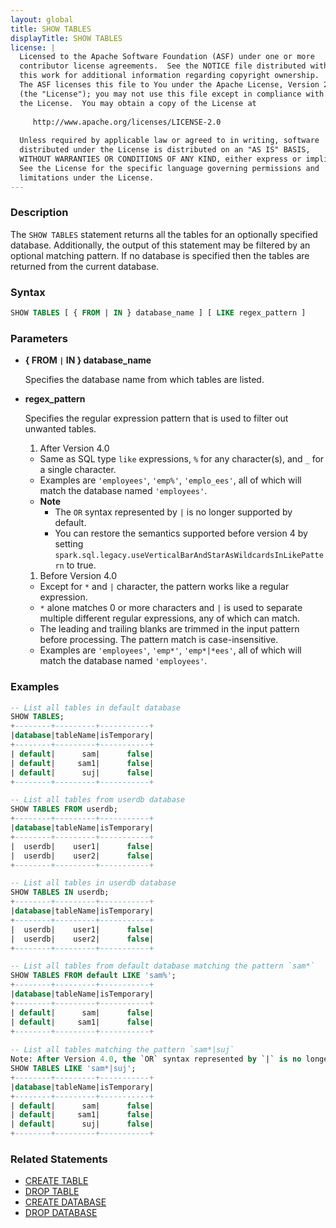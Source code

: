 ```yaml
---
layout: global
title: SHOW TABLES
displayTitle: SHOW TABLES
license: |
  Licensed to the Apache Software Foundation (ASF) under one or more
  contributor license agreements.  See the NOTICE file distributed with
  this work for additional information regarding copyright ownership.
  The ASF licenses this file to You under the Apache License, Version 2.0
  (the "License"); you may not use this file except in compliance with
  the License.  You may obtain a copy of the License at
 
     http://www.apache.org/licenses/LICENSE-2.0
 
  Unless required by applicable law or agreed to in writing, software
  distributed under the License is distributed on an "AS IS" BASIS,
  WITHOUT WARRANTIES OR CONDITIONS OF ANY KIND, either express or implied.
  See the License for the specific language governing permissions and
  limitations under the License.
---
```


### Description

The `SHOW TABLES` statement returns all the tables for an optionally specified database.
Additionally, the output of this statement may be filtered by an optional matching
pattern. If no database is specified then the tables are returned from the 
current database.

### Syntax

```sql
SHOW TABLES [ { FROM | IN } database_name ] [ LIKE regex_pattern ]
```

### Parameters

* **{ FROM `|` IN } database_name**

     Specifies the database name from which tables are listed.

* **regex_pattern**

     Specifies the regular expression pattern that is used to filter out unwanted tables.

     1. After Version 4.0
     * Same as SQL type `like` expressions, `%` for any character(s), and `_` for a single character.
     * Examples are `'employees'`, `'emp%'`, `'emplo_ees'`, all of which will match the database named `'employees'`.
     * **Note**
       * The `OR` syntax represented by `|` is no longer supported by default.
       * You can restore the semantics supported before version 4 by setting `spark.sql.legacy.useVerticalBarAndStarAsWildcardsInLikePattern` to true.

     1. Before Version 4.0
     * Except for `*` and `|` character, the pattern works like a regular expression.
     * `*` alone matches 0 or more characters and `|` is used to separate multiple different regular expressions,
       any of which can match.
     * The leading and trailing blanks are trimmed in the input pattern before processing. The pattern match is case-insensitive.
     * Examples are `'employees'`, `'emp*'`, `'emp*|*ees'`, all of which will match the database named `'employees'`.

### Examples

```sql
-- List all tables in default database
SHOW TABLES;
+--------+---------+-----------+
|database|tableName|isTemporary|
+--------+---------+-----------+
| default|      sam|      false|
| default|     sam1|      false|
| default|      suj|      false|
+--------+---------+-----------+

-- List all tables from userdb database 
SHOW TABLES FROM userdb;
+--------+---------+-----------+
|database|tableName|isTemporary|
+--------+---------+-----------+
|  userdb|    user1|      false|
|  userdb|    user2|      false|
+--------+---------+-----------+

-- List all tables in userdb database
SHOW TABLES IN userdb;
+--------+---------+-----------+
|database|tableName|isTemporary|
+--------+---------+-----------+
|  userdb|    user1|      false|
|  userdb|    user2|      false|
+--------+---------+-----------+

-- List all tables from default database matching the pattern `sam*`
SHOW TABLES FROM default LIKE 'sam%';
+--------+---------+-----------+
|database|tableName|isTemporary|
+--------+---------+-----------+
| default|      sam|      false|
| default|     sam1|      false|
+--------+---------+-----------+
  
-- List all tables matching the pattern `sam*|suj`
Note: After Version 4.0, the `OR` syntax represented by `|` is no longer supported by default.
SHOW TABLES LIKE 'sam*|suj';
+--------+---------+-----------+
|database|tableName|isTemporary|
+--------+---------+-----------+
| default|      sam|      false|
| default|     sam1|      false|
| default|      suj|      false|
+--------+---------+-----------+
```

### Related Statements

* [CREATE TABLE](sql-ref-syntax-ddl-create-table.html)
* [DROP TABLE](sql-ref-syntax-ddl-drop-table.html)
* [CREATE DATABASE](sql-ref-syntax-ddl-create-database.html)
* [DROP DATABASE](sql-ref-syntax-ddl-drop-database.html)

